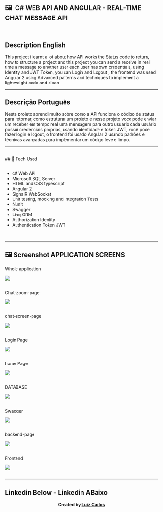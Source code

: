 ﻿## 🖼 ﻿ C# WEB API AND ANGULAR - REAL-TIME CHAT MESSAGE API <br/>
<br/>
<h2>Description English</h2>
<p>This project i learnt a lot about how API works the Status code to return, 
how to structure a project and this project you can send a receive in real time a message to another user
each user has own credentials, using Identity and JWT Token, you can Login and Logout , the frontend 
was used Angular 2 using Advanced patterns and techniques to implement a lightweight code and clean</p>
<hr>
<h2>Descrição Português</h2>
<p>Neste projeto aprendi muito sobre como a API funciona o código de status para retornar,
como estruturar um projeto e nesse projeto voce pode enviar um receber em tempo real uma mensagem para outro usuario
cada usuário possui credenciais próprias, usando identidade e token JWT, você pode fazer login e logout, o frontend
foi usado Angular 2 usando padrões e técnicas avançadas para implementar um código leve e limpo. </p>
<hr>
<br/>
## 🚀 Tech Used<br/>
<br/>



- c# Web API<br/>
- Microsoft SQL Server <br/>
- HTML and CSS typescript<br/>
- Angular 2<br/>
-   SignalR WebSocket<br/>
-   Unit testing, mocking and Integration Tests
-   Nunit <br/>
-   Swagger <br/>
-   Linq ORM <br/>
-   Authorization Identity <br/>
-   Authentication Token JWT  <br/>

<br/>
<hr>


## 🖼 Screenshot APPLICATION SCREENS <br/>
<p>Whole application</p><img src="images/chat-gift.gif">
<br/>
<br/>
<p>Chat-zoom-page</p><img src="images/chat-view.JPG">
<br/>
<br/>
<p>chat-screen-page</p><img src="images/chat-whole-page.JPG">
<br/>
<br/>
<p>Login Page</p><img src="images/login-page.JPG">
<br/>
<br/>
<p>home Page</p><img src="images/home.JPG">
<br/>
<br/>
<p>DATABASE</p><img src="images/database.JPG">
<br/>
<br/>
<p>Swagger</p><img src="images/swagger.JPG">
<br/>
<br/>
<p>backend-page</p><img src="images/tests.JPG">
<br/>
<br/>
<p>Frontend</p><img src="images/front-end.JPG">
<br/>
<br/>

<hr>

## Linkedin Below - Linkedin ABaixo

<h4 align="center">
   Created by   <a href="https://www.linkedin.com/in/luiz-carlos-b50693173/" target="_blank"> Luiz Carlos </a>
</h4>

</html>
